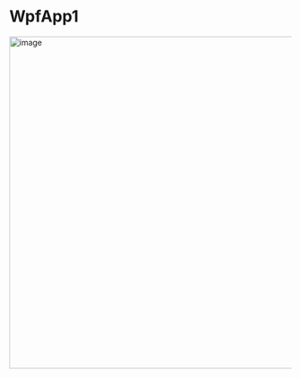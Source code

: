# WpfApp1
<img width="774" height="593" alt="image" src="https://github.com/user-attachments/assets/dfb8ac3f-8c2a-47ed-9559-576a4ddd0db7" />
